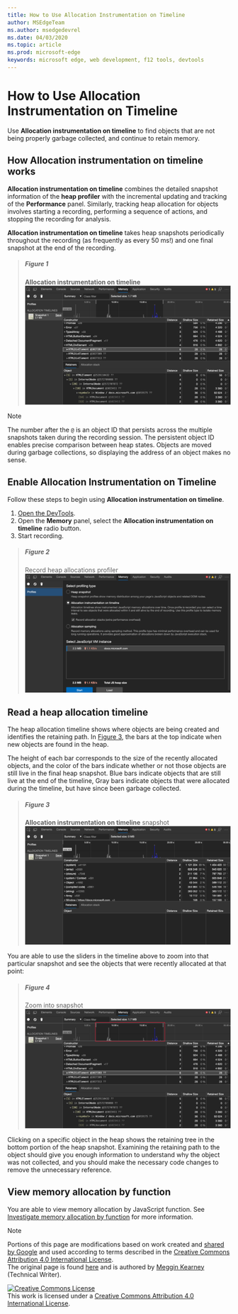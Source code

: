 ```yaml
---
title: How to Use Allocation Instrumentation on Timeline
author: MSEdgeTeam
ms.author: msedgedevrel
ms.date: 04/03/2020
ms.topic: article
ms.prod: microsoft-edge
keywords: microsoft edge, web development, f12 tools, devtools
---
```

<!-- Copyright Meggin Kearney 

   Licensed under the Apache License, Version 2.0 (the "License");
   you may not use this file except in compliance with the License.
   You may obtain a copy of the License at

       https://www.apache.org/licenses/LICENSE-2.0

   Unless required by applicable law or agreed to in writing, software
   distributed under the License is distributed on an "AS IS" BASIS,
   WITHOUT WARRANTIES OR CONDITIONS OF ANY KIND, either express or implied.
   See the License for the specific language governing permissions and
   limitations under the License. -->





# How to Use Allocation Instrumentation on Timeline  



Use **Allocation instrumentation on timeline** to find objects that are not being properly garbage collected, and continue to retain memory.  

## How Allocation instrumentation on timeline works  

**Allocation instrumentation on timeline** combines the detailed snapshot information of the **heap profiler** with the incremental updating and tracking of the **Performance** panel.  Similarly, tracking heap allocation for objects involves starting a recording, performing a sequence of actions, and stopping the recording for analysis.  

<!--todo: add profile memory problems (heap profiler) section when available  -->  
<!--todo: add profile evaluate performance (Performance panel) section when available  -->  

**Allocation instrumentation on timeline** takes heap snapshots periodically throughout the recording \(as frequently as every 50 ms!\) and one final snapshot at the end of the recording.  

> ##### Figure 1  
> **Allocation instrumentation on timeline**  
> ![Allocation instrumentation on timeline][ImageObjectTracker]  

> [!NOTE]
> The number after the `@` is an object ID that persists across the multiple snapshots taken during the recording session.  The persistent object ID enables precise comparison between heap states.  Objects are moved during garbage collections, so displaying the address of an object makes no sense.  

## Enable Allocation Instrumentation on Timeline  

Follow these steps to begin using **Allocation instrumentation on timeline**.  

1.  [Open the DevTools][DevtoolsOpenIndex].  
1.  Open the **Memory** panel, select the **Allocation instrumentation on timeline** radio button.  
1.  Start recording.  

> ##### Figure 2  
> Record heap allocations profiler  
> ![Record heap allocations profiler][ImageRecordHeap]  

## Read a heap allocation timeline  

The heap allocation timeline shows where objects are being created and identifies the retaining path.  In [Figure 3](#figure-3), the bars at the top indicate when new objects are found in the heap.  

The height of each bar corresponds to the size of the recently allocated objects, and the color of the bars indicate whether or not those objects are still live in the final heap snapshot.  Blue bars indicate objects that are still live at the end of the timeline, Gray bars indicate objects that were allocated during the timeline, but have since been garbage collected.  

> ##### Figure 3  
> **Allocation instrumentation on timeline** snapshot  
> ![Allocation instrumentation on timeline snapshot][ImageCollected]  

<!--In [Figure 4](#figure-4), an action was performed 3 times.  The sample program caches five objects, so the last five blue bars are expected.  But the left-most blue bar indicates a potential problem.  -->  
<!--todo: redo figure 4 with multiple click actions  -->  

You are able to use the sliders in the timeline above to zoom into that particular snapshot and see the objects that were recently allocated at that point:  

> ##### Figure 4  
> Zoom into snapshot  
> ![Zoom into snapshot][ImageSliders]  

Clicking on a specific object in the heap shows the retaining tree in the bottom portion of the heap snapshot.  Examining the retaining path to the object should give you enough information to understand why the object was not collected, and you should make the necessary code changes to remove the unnecessary reference.  

## View memory allocation by function   

You are able to view memory allocation by JavaScript function.  See [Investigate memory allocation by function][DevtoolsMemoryProblemsIndexInvestigateMemoryAllocationFunction] for more information.  

<!--## Feedback   -->  



<!-- image links -->  

[ImageObjectTracker]: /microsoft-edge/devtools-guide-chromium/media/memory-problems-memory-allocation-timeline-snapshot-highlighted.msft.png "Figure 1: Allocation instrumentation on timeline"  
[ImageRecordHeap]: /microsoft-edge/devtools-guide-chromium/media/memory-problems-memory-allocation-instrumentation-on-timeline-selected.msft.png "Figure 2: Record heap allocations profiler"  
[ImageCollected]: /microsoft-edge/devtools-guide-chromium/media/memory-problems-memory-allocation-timelines-snapshot.msft.png "Figure 3: Allocation instrumentation on timeline snapshot"  
[ImageSliders]: /microsoft-edge/devtools-guide-chromium/media/memory-problems-memory-allocation-timeline-snapshot-highlighted-annotated.msft.png "Figure 4: Zoom into snapshot"  

<!-- links -->  

[DevToolsOpenIndex]: /microsoft-edge/devtools-guide-chromium/open "Open Microsoft Edge DevTools"
[DevtoolsMemoryProblemsIndexInvestigateMemoryAllocationFunction]: /microsoft-edge/devtools-guide-chromium/memory-problems/index#investigate-memory-allocation-by-function "Investigate memory allocation by function - Fix Memory Problems"  

<!--[HeapProfiler]: ../profile/memory-problems/heap-snapshots ""  -->  
<!--[PerformancePanel]: ../profile/evaluate-performance/timeline-tool ""  -->  

[MicrosoftEdgeChannel]: https://www.microsoftedgeinsider.com/download "Download a Microsoft Edge Channel"  

> [!NOTE]
> Portions of this page are modifications based on work created and [shared by Google][GoogleSitePolicies] and used according to terms described in the [Creative Commons Attribution 4.0 International License][CCA4IL].  
> The original page is found [here](https://developers.google.com/web/tools/chrome-devtools/memory-problems/allocation-profiler) and is authored by [Meggin Kearney][MegginKearney] \(Technical Writer\).  

[![Creative Commons License][CCby4Image]][CCA4IL]  
This work is licensed under a [Creative Commons Attribution 4.0 International License][CCA4IL].  

[CCA4IL]: https://creativecommons.org/licenses/by/4.0  
[CCby4Image]: https://i.creativecommons.org/l/by/4.0/88x31.png  
[GoogleSitePolicies]: https://developers.google.com/terms/site-policies  
[KayceBasques]: https://developers.google.com/web/resources/contributors/kaycebasques  
[MegginKearney]: https://developers.google.com/web/resources/contributors/megginkearney  

